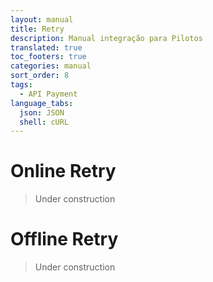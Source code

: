 ```yaml
---
layout: manual
title: Retry
description: Manual integração para Pilotos
translated: true
toc_footers: true
categories: manual
sort_order: 8
tags:
  - API Payment
language_tabs:
  json: JSON
  shell: cURL
---
```


# Online Retry

> Under construction

# Offline Retry

> Under construction
